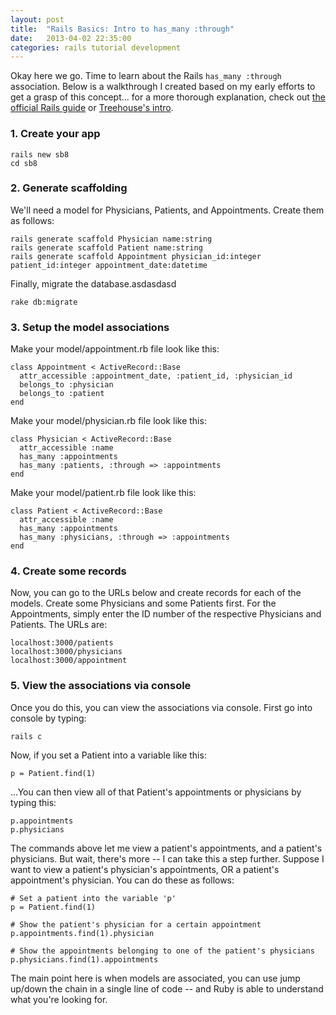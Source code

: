 ```yaml
---
layout: post
title:  "Rails Basics: Intro to has_many :through"
date:   2013-04-02 22:35:00
categories: rails tutorial development
---
```


Okay here we go. Time to learn about the Rails `has_many :through` association. Below is a walkthrough I created based on my early efforts to get a grasp of this concept... for a more thorough explanation, check out [the official Rails guide](http://guides.rubyonrails.org/association_basics.html) or [Treehouse's intro](http://blog.teamtreehouse.com/what-is-a-has_many-through-association-in-ruby-on-rails-treehouse-quick-tip).

### 1. Create your app

    rails new sb8
    cd sb8

### 2. Generate scaffolding

We'll need a model for Physicians, Patients, and Appointments. Create them as follows:

    rails generate scaffold Physician name:string
    rails generate scaffold Patient name:string
    rails generate scaffold Appointment physician_id:integer patient_id:integer appointment_date:datetime

Finally, migrate the database.asdasdasd

    rake db:migrate

### 3. Setup the model associations

Make your model/appointment.rb file look like this:

    class Appointment < ActiveRecord::Base
      attr_accessible :appointment_date, :patient_id, :physician_id
      belongs_to :physician
      belongs_to :patient
    end

Make your model/physician.rb file look like this:

    class Physician < ActiveRecord::Base
      attr_accessible :name
      has_many :appointments
      has_many :patients, :through => :appointments
    end

Make your model/patient.rb file look like this:

    class Patient < ActiveRecord::Base
      attr_accessible :name
      has_many :appointments
      has_many :physicians, :through => :appointments
    end

### 4. Create some records

Now, you can go to the URLs below and create records for each of the models. Create some Physicians and some Patients first. For the Appointments, simply enter the ID number of the respective Physicians and Patients. The URLs are:

    localhost:3000/patients
    localhost:3000/physicians
    localhost:3000/appointment

### 5. View the associations via console

Once you do this, you can view the associations via console. First go into console by typing:

    rails c

Now, if you set a Patient into a variable like this:

    p = Patient.find(1)

...You can then view all of that Patient's appointments or physicians by typing this:

    p.appointments
    p.physicians

The commands above let me view a patient's appointments, and a patient's physicians. But wait, there's more -- I can take this a step further. Suppose I want to view a patient's physician's appointments, OR a patient's appointment's physician. You can do these as follows:

    # Set a patient into the variable 'p'
    p = Patient.find(1)

    # Show the patient's physician for a certain appointment
    p.appointments.find(1).physician
    
    # Show the appointments belonging to one of the patient's physicians
    p.physicians.find(1).appointments

The main point here is when models are associated, you can use jump up/down the chain in a single line of code -- and Ruby is able to understand what you're looking for.